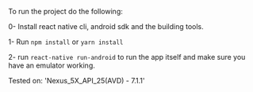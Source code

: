 To run the project do the following:

0- Install react native cli, android sdk and the building tools.

1- Run `npm install` or `yarn install`

2- run `react-native run-android` to run the app itself and make sure you have an emulator working.

Tested on: 'Nexus_5X_API_25(AVD) - 7.1.1'
